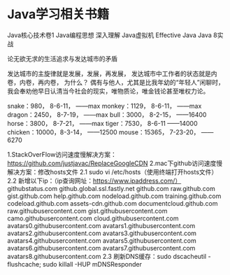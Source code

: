 # Java学习相关书籍
Java核心技术卷1
Java编程思想
深入理解 Java虚拟机
Effective Java
Java 8实战

论无欲无求的生活追求与发达城市的矛盾

发达城市的主旋律就是发展，发展，再发展，
发达城市中工作者的状态就是内卷，内卷，再内卷，
为什么？
偶有与他人，尤其是比我年幼的“年轻人”闲聊时，我会奉劝他早日认清当今社会的现实，唯物质论，唯金钱论甚至唯权力论。

snake：980，    8-6-11，    ——max
monkey：1129，  8-6-11，    ——max
dragon：2450，  8-7-19，    ——max
bull：3000，    8-2-15，    ——16400
horse：3800，   8-7-21，    ——max
tiger：7530，   8-6-11      ——14000
chicken：10000，8-3-14，    ——12500
mouse：15365，  7-23-20，   ——6270

1.StackOverFlow访问速度慢解决方案：https://github.com/justjavac/ReplaceGoogleCDN
2.mac下github访问速度慢解决方案：修改hosts文件
2.1 sudo vi /etc/hosts（使用终端打开hosts文件）
2.2 新增以下ip：（ip查询网址：https://www.ipaddress.com/）
    githubstatus.com
    github.global.ssl.fastly.net
    github.com 
    raw.github.com
    gist.github.com
    help.github.com
    nodeload.github.com
    training.github.com
    codeload.github.com
    assets-cdn.github.com
    documentcloud.github.com
    raw.githubusercontent.com
    gist.githubusercontent.com
    camo.githubusercontent.com
    cloud.githubusercontent.com
    avatars0.githubusercontent.com
    avatars1.githubusercontent.com
    avatars2.githubusercontent.com
    avatars3.githubusercontent.com
    avatars4.githubusercontent.com
    avatars5.githubusercontent.com
    avatars6.githubusercontent.com
    avatars7.githubusercontent.com
    avatars8.githubusercontent.com
2.3 刷新DNS缓存：sudo dscacheutil -flushcache; sudo killall -HUP mDNSResponder

